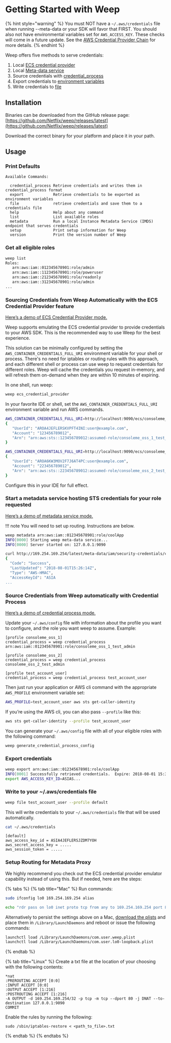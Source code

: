 # Getting Started with Weep

{% hint style="warning" %}
You must NOT have a `~/.aws/credentials` file when running --meta-data or your SDK will favor that FIRST. You should also not have environmental variables set for `AWS_ACCESS_KEY`. These checks will come in a future update. See the [AWS Credential Provider Chain](https://docs.aws.amazon.com/sdk-for-java/v1/developer-guide/credentials.html#credentials-default) for more details.
{% endhint %}

Weep offers five methods to serve credentials:

1. Local [ECS credential provider](https://docs.aws.amazon.com/AWSJavaSDK/latest/javadoc/com/amazonaws/auth/EC2ContainerCredentialsProviderWrapper.html)
2. Local [Meta-data service](https://docs.aws.amazon.com/AWSEC2/latest/UserGuide/configuring-instance-metadata-service.html)
3. Source credentials with [credential\_process](https://docs.aws.amazon.com/cli/latest/userguide/cli-configure-sourcing-external.html)
4. Export credentials to [environment variables](https://docs.aws.amazon.com/cli/latest/userguide/cli-configure-envvars.html)
5. Write credentials to [file](https://docs.aws.amazon.com/cli/latest/userguide/cli-configure-files.html)

## Installation

Binaries can be downloaded from the GitHub release page: [https://github.com/Netflix/weep/releases/latest](https://github.com/Netflix/weep/releases/latest)

Download the correct binary for your platform and place it in your path.

## Usage

### Print Defaults

```text
Available Commands:

  credential_process Retrieve credentials and writes them in credential_process format
  export             Retrieve credentials to be exported as environment variables
  file               retrieve credentials and save them to a credentials file
  help               Help about any command
  list               List available roles
  metadata           Run a local Instance Metadata Service (IMDS) endpoint that serves credentials
  setup              Print setup information for Weep
  version            Print the version number of Weep
```

### Get all eligible roles

```bash
weep list
Roles:
   arn:aws:iam::012345678901:role/admin
   arn:aws:iam::112345678901:role/poweruser
   arn:aws:iam::212345678901:role/readonly
   arn:aws:iam::312345678901:role/admin
...
```

### Sourcing Credentials from Weep Automatically with the ECS Credential Provider feature

[Here’s a demo of ECS Credential Provider mode.](https://youtu.be/lNYgK-IBQgY)

Weep supports emulating the ECS credential provider to provide credentials to your AWS SDK. This is the recommended way to use Weep for the best experience.

This solution can be minimally configured by setting the `AWS_CONTAINER_CREDENTIALS_FULL_URI` environment variable for your shell or process. There's no need for iptables or routing rules with this approach, and each different shell or process can use weep to request credentials for different roles. Weep will cache the credentials you request in-memory, and will refresh them on-demand when they are within 10 minutes of expiring.

In one shell, run weep:

```bash
weep ecs_credential_provider
```

In your favorite IDE or shell, set the `AWS_CONTAINER_CREDENTIALS_FULL_URI` environment variable and run AWS commands.

```bash
AWS_CONTAINER_CREDENTIALS_FULL_URI=http://localhost:9090/ecs/consoleme_oss_1 aws sts get-caller-identity
{
   "UserId": "AROA4JEFLERSKVPFT4INI:user@example.com",
   "Account": "123456789012",
   "Arn": "arn:aws:sts::123456789012:assumed-role/consoleme_oss_1_test_user/user@example.com"
}

AWS_CONTAINER_CREDENTIALS_FULL_URI=http://localhost:9090/ecs/consoleme_oss_2 aws sts get-caller-identity
{
   "UserId": "AROA6KW3MOV2F7J6AT4PC:user@example.com",
   "Account": "223456789012",
   "Arn": "arn:aws:sts::223456789012:assumed-role/consoleme_oss_2_test_user/user@example.com"
}
```

Configure this in your IDE for full effect.

### Start a metadata service hosting STS credentials for your role requested

[Here’s a demo of metadata service mode.](https://youtu.be/4sK5JHwgjjg)

!!! note You will need to set up routing. Instructions are below.

```bash
weep metadata arn:aws:iam::012345678901:role/coolApp
INFO[0000] Starting weep meta-data service...
INFO[0000] Server started on: 127.0.0.1:9090

curl http://169.254.169.254/latest/meta-data/iam/security-credentials/coolApp
{
  "Code": "Success",
  "LastUpdated": "2018-08-01T15:26:14Z",
  "Type": "AWS-HMAC",
  "AccessKeyId": "ASIA
...
```

### Source Credentials from Weep automatically with Credential Process

[Here’s a demo of credential process mode.](https://www.youtube.com/watch?v=4sK5JHwgjjg)

Update your `~/.aws/config` file with information about the profile you want to configure, and the role you want weep to assume. Example:

```text
[profile consoleme_oss_1]
credential_process = weep credential_process arn:aws:iam::012345678901:role/consoleme_oss_1_test_admin

[profile consoleme_oss_2]
credential_process = weep credential_process consoleme_oss_2_test_admin

[profile test_account_user]
credential_process = weep credential_process test_account_user
```

Then just run your application or AWS cli command with the appropriate `AWS_PROFILE` environment variable set:

```bash
AWS_PROFILE=test_account_user aws sts get-caller-identity
```

If you’re using the AWS cli, you can also pass `--profile` like this:

```bash
aws sts get-caller-identity --profile test_account_user
```

You can generate your `~/.aws/config` file with all of your eligible roles with the following command:

```bash
weep generate_credential_process_config
```

### Export credentials

```bash
weep export arn:aws:iam::012345678901:role/coolApp
INFO[0001] Successfully retrieved credentials.  Expire: 2018-08-01 15:39:12 -0700 PDT
export AWS_ACCESS_KEY_ID=ASIAS...
```

### Write to your ~/.aws/credentials file

```bash
weep file test_account_user --profile default
```

This will write credentials to your `~/.aws/credentials` file that will be used automatically.

```bash
cat ~/.aws/credentials
```

```text
[default]
aws_access_key_id = ASIA4JEFLERSJZDM7YOH
aws_secret_access_key = .....
aws_session_token = .....
```

### Setup Routing for Metadata Proxy

We highly recommend you check out the ECS credential provider emulator capability instead of using this. But if needed, here are the steps:

{% tabs %}
{% tab title="Mac" %}
Run commands:

```bash
sudo ifconfig lo0 169.254.169.254 alias

echo "rdr pass on lo0 inet proto tcp from any to 169.254.169.254 port 80 -> 127.0.0.1 port 9090" | sudo pfctl -ef -
```

Alternatively to persist the settings above on a Mac, [download the plists](https://drive.google.com/drive/folders/1Z038jaI1e21t48f94bfCwAjDazYQjTNd) and place them in `/Library/LaunchDaemons` and reboot or issue the following commands:

```bash
launchctl load /Library/LaunchDaemons/com.user.weep.plist
launchctl load /Library/LaunchDaemons/com.user.lo0-loopback.plist
```
{% endtab %}

{% tab title="Linux" %}
Create a txt file at the location of your choosing with the following contents:

```text
*nat
:PREROUTING ACCEPT [0:0]
:INPUT ACCEPT [0:0]
:OUTPUT ACCEPT [1:216]
:POSTROUTING ACCEPT [1:216]
-A OUTPUT -d 169.254.169.254/32 -p tcp -m tcp --dport 80 -j DNAT --to-destination 127.0.0.1:9090
COMMIT
```

Enable the rules by running the following:

```text
sudo /sbin/iptables-restore < <path_to_file>.txt
```
{% endtab %}
{% endtabs %}

